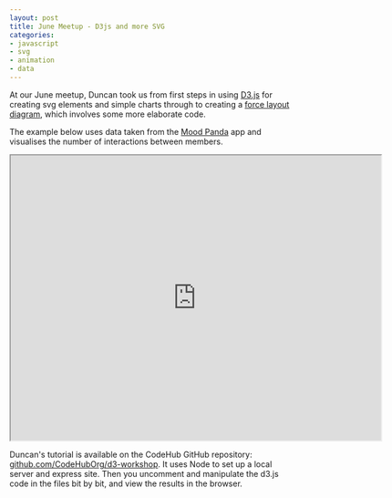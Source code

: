 ```yaml
---
layout: post
title: June Meetup - D3js and more SVG
categories:
- javascript
- svg
- animation
- data
---
```


At our June meetup, Duncan took us from first steps in using [D3.js](http://d3js.org/) for creating svg elements and simple charts through to creating a [force layout diagram](https://github.com/mbostock/d3/wiki/Force-Layout), which involves some more elaborate code. 

The example below uses data taken from the [Mood Panda](http://www.moodpanda.com/) app and visualises the number of interactions between members.

<iframe src="http://codehub.org.uk/workshops/d3js/d3js.html" width="650" height="500"></iframe>

Duncan's tutorial is available on the CodeHub GitHub repository: [github.com/CodeHubOrg/d3-workshop](https://github.com/CodeHubOrg/d3-workshop). It uses Node to set up a local server and express site. Then you uncomment and manipulate the d3.js code in the files bit by bit, and view the results in the browser. 
<p>&nbsp;</p>
